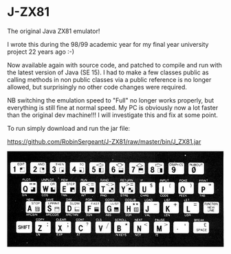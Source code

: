 # J-ZX81
The original Java ZX81 emulator!

I wrote this during the 98/99 academic year for my final year university project 22 years ago :-)

Now available again with source code, and patched to compile and run with the latest version
of Java (SE 15).  I had to make a few classes public as calling methods in non public classes via
a public reference is no longer allowed, but surprisingly no other code changes were required.

NB switching the emulation speed to "Full" no longer works properly, but everything is still
   fine at normal speed.  My PC is obviously now a lot faster than the original dev machine!!!
   I will investigate this and fix at some point.

To run simply download and run the jar file:

https://github.com/RobinSergeant/J-ZX81/raw/master/bin/J_ZX81.jar

![Alt text](/data/zx81keyb.jpg?raw=true)
